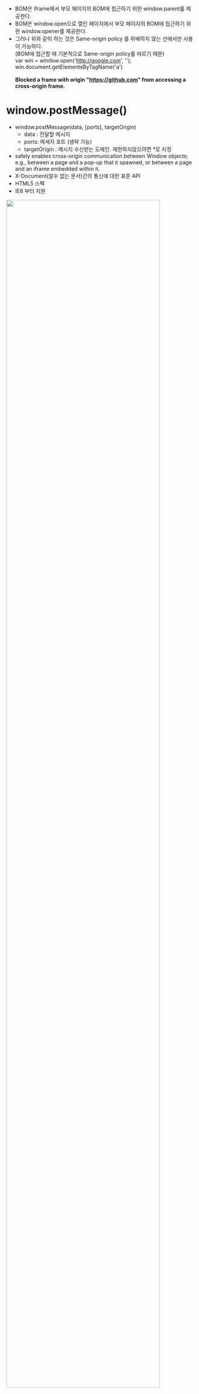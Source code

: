 <br>

- BOM은 iframe에서 부모 페이지의 BOM에 접근하기 위한 window.parent를 제공한다.
- BOM은 window.open으로 열린 페이지에서 부모 페이지의 BOM에 접근하기 위한 window.opener를 제공한다.
- 그러나 위와 같이 하는 것은 Same-origin policy 를 위배하지 않는 선에서만 사용이 가능하다.<br>
(BOM에 접근할 때 기본적으로 Same-origin policy를 따르기 때문) <br>
var win = window.open('http://google.com', ''); <br>
win.document.getElementsByTagName('a')<br><br>
<b>Blocked a frame with origin "https://github.com" from accessing a cross-origin frame.</b> <br>


# window.postMessage()

- window.postMessage(data, [ports], targetOrigin)
  - data : 전달할 메시지
  - ports: 메세지 포트 (생략 가능)
  - targetOrigin : 메시지 수신받는 도메인. 제한하지않으려면 *로 지정
- safely enables cross-origin communication between Window objects; <br>
e.g., between a page and a pop-up that it spawned, or between a page and an iframe embedded within it.
- X-Document(알수 없는 문서)간의 통신에 대한 표준 API
- HTML5 스펙
- IE8 부터 지원

<img src="http://apress.jensimmons.com/v5/pro-html5-programming/images/ch6/fig6-1.jpg" width="90%"></img>

<br>

Security Concerns
- 
- targetOrigin을 *로 하지말고, 명확히 지정하라.
- 다른 사이트들에서 메시지를 받고싶지않으면 'message' 이벤트에 event listener를 등록하지말아야한다.
- 만약 메시지를 받아야한다면, 받은 메시지를 filtering하고, sender의 identity를 verify해야한다. 

<br>
<br>

참고 링크
- 
-  https://developer.mozilla.org/ko/docs/Web/API/Window/postMessage
- https://minukang.github.io/2017/11/29/x-document-messaging/
- https://jjeong.tistory.com/476
- https://www.hahwul.com/2016/08/web-hacking-html5-postmessage-api.html
